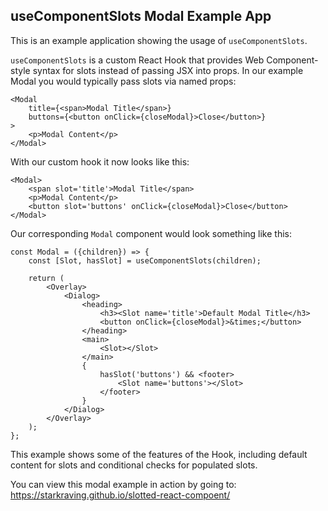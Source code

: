 ## useComponentSlots Modal Example App

This is an example application showing the usage of `useComponentSlots`.

`useComponentSlots` is a custom React Hook that provides Web Component-style syntax for slots instead of passing 
JSX into props. In our example Modal you would typically pass slots via named props:

```
<Modal
    title={<span>Modal Title</span>} 
    buttons={<button onClick={closeModal}>Close</button>}
>
    <p>Modal Content</p>
</Modal>
```

With our custom hook it now looks like this:

```
<Modal>
    <span slot='title'>Modal Title</span>
    <p>Modal Content</p>
    <button slot='buttons' onClick={closeModal}>Close</button>
</Modal>
```

Our corresponding `Modal` component would look something like this:

```
const Modal = ({children}) => {
    const [Slot, hasSlot] = useComponentSlots(children);

    return (
        <Overlay>
            <Dialog>
                <heading>
                    <h3><Slot name='title'>Default Modal Title</h3>
                    <button onClick={closeModal}>&times;</button>
                </heading>
                <main>
                    <Slot></Slot>
                </main>
                {
                    hasSlot('buttons') && <footer>
                        <Slot name='buttons'></Slot>
                    </footer>
                }
            </Dialog>
        </Overlay>
    );
};
```

This example shows some of the features of the Hook, including default content for slots and conditional checks for populated slots.

You can view this modal example in action by going to: https://starkraving.github.io/slotted-react-compoent/